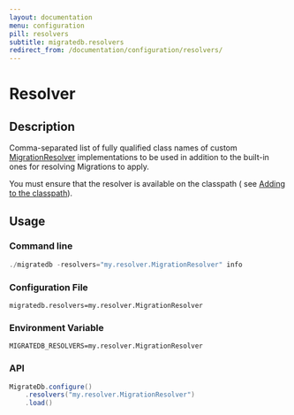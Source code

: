 ```yaml
---
layout: documentation
menu: configuration
pill: resolvers
subtitle: migratedb.resolvers
redirect_from: /documentation/configuration/resolvers/
---
```


# Resolver

## Description

Comma-separated list of fully qualified class names of
custom [MigrationResolver](/migratedb/documentation/usage/api/javadoc/migratedb/core/api/resolver/MigrationResolver)
implementations to be used in addition to the built-in ones for resolving Migrations to apply.

You must ensure that the resolver is available on the classpath (
see [Adding to the classpath](/migratedb/documentation/adding-to-the-class-path)).

## Usage

### Command line

```powershell
./migratedb -resolvers="my.resolver.MigrationResolver" info
```

### Configuration File

```properties
migratedb.resolvers=my.resolver.MigrationResolver
```

### Environment Variable

```properties
MIGRATEDB_RESOLVERS=my.resolver.MigrationResolver
```

### API

```java
MigrateDb.configure()
    .resolvers("my.resolver.MigrationResolver")
    .load()
```

